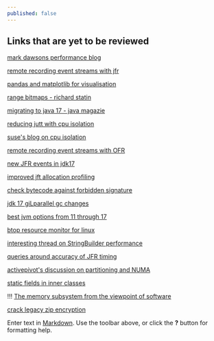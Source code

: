 ```yaml
---
published: false
---
```

## Links that are yet to be reviewed

[mark dawsons performance blog](https://www.jabperf.com/about/)

[remote recording event streams with jfr](https://egahlin.github.io/2021/05/17/remote-recording-stream.html)

[pandas and matplotlib for visualisation](https://twitter.com/fleming_matt/status/1434868113103859716)

[range bitmaps - richard statin](https://github.com/RoaringBitmap/RoaringBitmap/pul1/519)

[migrating to java 17 - java magazie](https://blogs.oracle.com/javamagazine/migrate-to-java-17) 

[reducing jutt with cpu isolation](https://www.codeblueprint.co.uk/2020/05/03/reducing-jitter-on-linux-with-task-isolation.html)

[suse's blog on cpu isolation](www.suse.com/c/cpu-isolation-introduction-part-1/)

[remote recording  event streams with OFR](https://egahlin.github.io/2021/05/17/remote-recording-stream.html)

[new JFR events in  jdk17](https://twitter.com/ErikGahlin/status/1437810320517513217) 

[improved  jft allocation  profiling](https://foojay.io/today/improved-jfr-allocation-profiling-in-jdk-16/) 

[check bytecode against forbidden signature](https://github.com/policeman-tools/forbidden-apis/wiki)

[jdk 17 giLparallel  gc changes](https://tschatzl.github.io/2021/09/16/jdk17-g1-parallel-gc-changes.html)

[best jvm options from 11 through 17](https://blogs.oracle.com/javamagazine/post/the-best-hotspot-jvm-options-and-switches-for-java-11-through-java-17)

[btop resource monitor for linux](https://twitter.com/lcheylus/status/1439848059790364676)

[interesting thread on StringBuilder performance](https://twitter.com/tkowalcz/status/1433149067639525381)

[queries around accuracy of JFR timing](https://twitter.com/AndreiPangin/status/1442089482757414932)

[activepivot's discussion on partitioning and NUMA](https://www.activeviam.com/activepivot/5.10.0/docs/concepts/partitioning.html)

[static fields in inner classes](https://twitter.com/sundararajan_a/status/1443044725083152389)

\!\!\! [The memory subsystem from the viewpoint of software](https://johnysswlab.com/the-memory-subsystem-from-the-viewpoint-of-software-how-memory-subsystem-affects-software-performance-2-3/)

[crack legacy zip encryption](https://github.com/kimci86/bkcrack)

Enter text in [Markdown](http://daringfireball.net/projects/markdown/). Use the toolbar above, or click the **?** button for formatting help.
